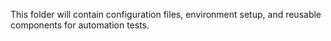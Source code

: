 This folder will contain configuration files, environment setup, and reusable components for automation tests.
